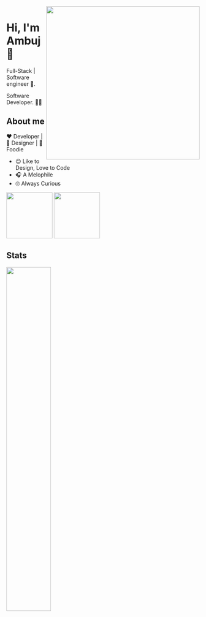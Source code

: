 <img align="right" width="400" height="400" src="https://icons-for-free.com/iconfiles/png/512/java+icon-1320167912601224138.png">

# Hi, I'm Ambuj :wave:

Full-Stack | Software engineer :robot:. 

Software Developer. :man_technologist:

## About me 

:heart: Developer | :black_heart: Designer | :blue_heart: Foodie

- :wink: Like to Design, Love to Code
- :headphones: A Melophile
- :roll_eyes: Always Curious
<img height="120em" src="https://github-readme-stats.vercel.app/api?username=ambujjj&layout=compact&hide_title=true&hide_border=true&show_icons=true&include_all_commits=true&line_height=21&bg_color=0,420000,120042&theme=dark">
  <img height="120em" src="https://github-readme-stats.vercel.app/api/top-langs/?username=ambujjj&layout=compact&include_all_commits=true&show_icons=true&line_height=21&bg_color=0,420000,120042&theme=dark">

## Stats

<img width="48%" src="https://github-readme-stats.vercel.app/api?username=ambujjj&show_icons=true&theme=synthwave" />


